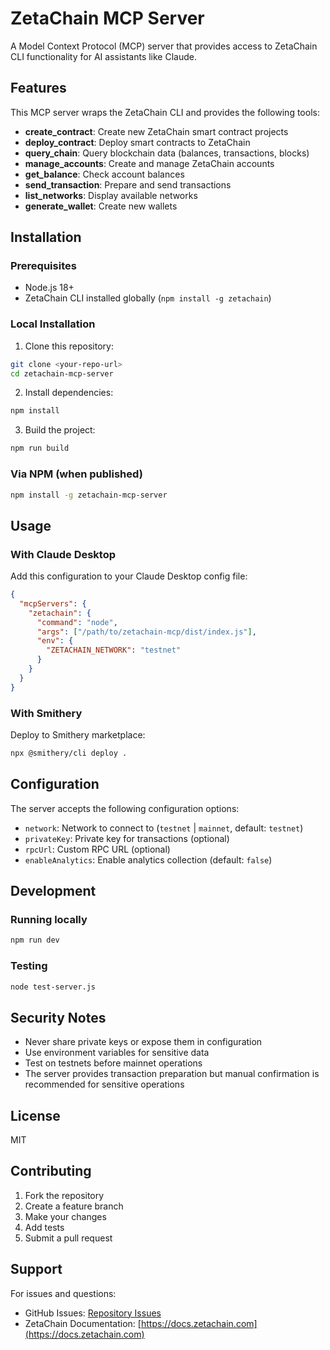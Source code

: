# ZetaChain MCP Server

A Model Context Protocol (MCP) server that provides access to ZetaChain CLI functionality for AI assistants like Claude.

## Features

This MCP server wraps the ZetaChain CLI and provides the following tools:

- **create_contract**: Create new ZetaChain smart contract projects
- **deploy_contract**: Deploy smart contracts to ZetaChain
- **query_chain**: Query blockchain data (balances, transactions, blocks)
- **manage_accounts**: Create and manage ZetaChain accounts
- **get_balance**: Check account balances
- **send_transaction**: Prepare and send transactions
- **list_networks**: Display available networks
- **generate_wallet**: Create new wallets

## Installation

### Prerequisites

- Node.js 18+
- ZetaChain CLI installed globally (`npm install -g zetachain`)

### Local Installation

1. Clone this repository:
```bash
git clone <your-repo-url>
cd zetachain-mcp-server
```

2. Install dependencies:
```bash
npm install
```

3. Build the project:
```bash
npm run build
```

### Via NPM (when published)

```bash
npm install -g zetachain-mcp-server
```

## Usage

### With Claude Desktop

Add this configuration to your Claude Desktop config file:

```json
{
  "mcpServers": {
    "zetachain": {
      "command": "node",
      "args": ["/path/to/zetachain-mcp/dist/index.js"],
      "env": {
        "ZETACHAIN_NETWORK": "testnet"
      }
    }
  }
}
```

### With Smithery

Deploy to Smithery marketplace:

```bash
npx @smithery/cli deploy .
```

## Configuration

The server accepts the following configuration options:

- `network`: Network to connect to (`testnet` | `mainnet`, default: `testnet`)
- `privateKey`: Private key for transactions (optional)
- `rpcUrl`: Custom RPC URL (optional)
- `enableAnalytics`: Enable analytics collection (default: `false`)

## Development

### Running locally

```bash
npm run dev
```

### Testing

```bash
node test-server.js
```

## Security Notes

- Never share private keys or expose them in configuration
- Use environment variables for sensitive data
- Test on testnets before mainnet operations
- The server provides transaction preparation but manual confirmation is recommended for sensitive operations

## License

MIT

## Contributing

1. Fork the repository
2. Create a feature branch
3. Make your changes
4. Add tests
5. Submit a pull request

## Support

For issues and questions:
- GitHub Issues: [Repository Issues](https://github.com/your-username/zetachain-mcp-server/issues)
- ZetaChain Documentation: [https://docs.zetachain.com](https://docs.zetachain.com)